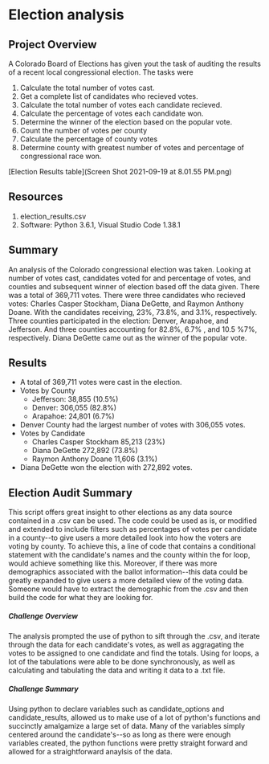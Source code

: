 # Election analysis
## Project Overview

A Colorado Board of Elections has given yout the task of auditing the results of a recent local congressional election. 
The tasks were
1. Calculate the total number of votes cast.
2. Get a complete list of candidates who recieved votes. 
3. Calculate the total number of votes each candidate recieved. 
4. Calculate the percentage of votes each candidate won. 
5. Determine the winner of the election based on the popular vote. 
6. Count the number of votes per county
7. Calculate the percentage of county votes
8. Determine county with greatest number of votes and percentage of congressional race won. 

[Election Results table](Screen Shot 2021-09-19 at 8.01.55 PM.png)

## Resources

1. election_results.csv 
2. Software: Python 3.6.1, Visual Studio Code 1.38.1

## Summary 

An analysis of the Colorado congressional election was taken. Looking at number of votes cast, candidates voted for and percentage of votes, and counties and subsequent winner of election based off the data given. There was a total of 369,711 votes. There were three candidates who recieved votes: Charles Casper Stockham, Diana DeGette, and Raymon Anthony Doane. With the candidates receiving, 23%, 73.8%, and 3.1%, respectively. Three counties participated in the election: Denver, Arapahoe, and Jefferson. And three counties accounting for 82.8%, 6.7% , and 10.5 %7%, respectively. Diana DeGette came out as the winner of the popular vote. 

## Results

- A total of 369,711 votes were cast in the election. 
- Votes by County
  - Jefferson: 38,855 (10.5%)
  - Denver: 306,055 (82.8%)
  - Arapahoe: 24,801 (6.7%)
- Denver County had the largest number of votes with 306,055 votes. 
- Votes by Candidate
  - Charles Casper Stockham 85,213 (23%)
  - Diana DeGette 272,892 (73.8%)
  - Raymon Anthony Doane 11,606 (3.1%)
- Diana DeGette won the election with 272,892 votes. 

## Election Audit Summary

This script offers great insight to other elections as any data source contained in a .csv can be used. The code could be used as is, or modified and extended to include filters such as percentages of votes per candidate in a county--to give users a more detailed look into how the voters are voting by county. To achieve this, a line of code that contains a conditional statement with the candidate's names and the county within the for loop, would achieve something like this. Moreover, if there was more demographics associated with the ballot information--this data could be greatly expanded to give users a more detailed view of the voting data. Someone would have to extract the demographic from the .csv and then build the code for what they are looking for.

##### Challenge Overview 

The analysis prompted the use of python to sift through the .csv, and iterate through the data for each candidate's votes, as well as aggragating the votes to be assigned to one candidate and find the totals. Using for loops, a lot of the tabulations were able to be done synchronously, as well as calculating and tabulating the data and writing it data to a .txt file.  

##### Challenge Summary
Using python to declare variables such as candidate_options and candidate_results, allowed us to make use of a lot of python's functions and succinctly amalgamize a large set of data. Many of the variables simply centered around the candidate's--so as long as there were enough variables created, the python functions were pretty straight forward and allowed for a straightforward anaylsis of the data. 
